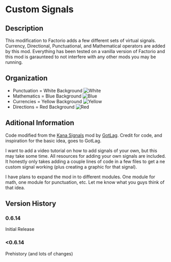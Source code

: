 # Custom Signals #

## Description ##
This modification to Factorio adds a few different sets of virtual signals. Currency, Directional, Punctuational, and Mathematical operators are added by this mod. Everything has been tested on a vanilla version of Factorio and this mod is garaunteed to not interfere with any other mods you may be running.

## Organization ##
+ Punctuation = White Background ![White](http://i.imgur.com/FphYuiu.png)
+ Mathematics = Blue Background ![Blue](http://i.imgur.com/RDF0dY0.png)
+ Currencies = Yellow Background ![Yellow](http://i.imgur.com/XESyBO2.png)
+ Directions = Red Background ![Red](http://i.imgur.com/9pUOdZA.png)

## Aditional Information ##

Code modified from the [Kana Signals](https://mods.factorio.com/mods/GotLag/Kana%20Signals) mod by [GotLag](https://mods.factorio.com/mods/GotLag). Credit for code, and inspiration for the basic idea, goes to GotLag.

I want to add a video tutorial on how to add signals of your own, but this may take some time. All resources for adding your own signals are included. It honestly only takes adding a couple lines of code in a few files to get a ne custom signal working (plus creating a graphic for that signal).

I have plans to expand the mod in to different modules. One module for math, one module for punctuation, etc. Let me know what you guys think of that idea.

## Version History ##
### 0.6.14 ###
Initial Release
### <0.6.14 ###
Prehistory (and lots of changes)
